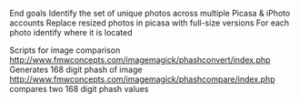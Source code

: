 End goals
	Identify the set of unique photos across multiple Picasa & iPhoto accounts
	Replace resized photos in picasa with full-size versions
	For each photo identify where it is located

Scripts for image comparison
	http://www.fmwconcepts.com/imagemagick/phashconvert/index.php
		Generates 168 digit phash of image 
	http://www.fmwconcepts.com/imagemagick/phashcompare/index.php
		compares two 168 digit phash values

